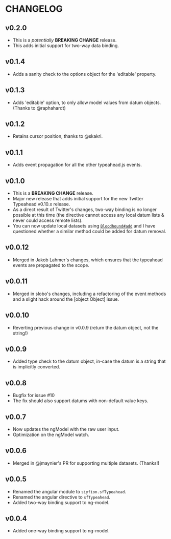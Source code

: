 # CHANGELOG

## v0.2.0
* This is a *potentially* **BREAKING CHANGE** release.
* This adds initial support for two-way data binding.

## v0.1.4
* Adds a sanity check to the options object for the 'editable' property.

## v0.1.3
* Adds 'editable' option, to only allow model values from datum objects. (Thanks to @raphahardt)

## v0.1.2
* Retains cursor position, thanks to @skakri.

## v0.1.1
* Adds event propagation for all the other typeahead.js events.

## v0.1.0
* This is a **BREAKING CHANGE** release.
* Major new release that adds initial support for the new Twitter Typeahead v0.10.x release.
* As a direct result of Twitter's changes, two-way binding is no longer possible at this time (the directive cannot access any local datum lists & never could access remote lists).
* You can now update local datasets using [`Bloodhound#add`](https://github.com/twitter/typeahead.js/blob/master/src/bloodhound/bloodhound.js#L151) and I have questioned whether a similar method could be added for datum removal.

## v0.0.12
* Merged in Jakob Lahmer's changes, which ensures that the typeahead events are propagated to the scope.

## v0.0.11
* Merged in slobo's changes, including a refactoring of the event methods and a slight hack around the [object Object] issue.

## v0.0.10
* Reverting previous change in v0.0.9 (return the datum object, not the string!)

## v0.0.9
* Added type check to the datum object, in-case the datum is a string that is implicitly converted.

## v0.0.8
* Bugfix for issue #10
* The fix should also support datums with non-default value keys.

## v0.0.7
* Now updates the ngModel with the raw user input.
* Optimization on the ngModel watch.

## v0.0.6
* Merged in @jmaynier's PR for supporting multiple datasets. (Thanks!)

## v0.0.5
* Renamed the angular module to `siyfion.sfTypeahead`.
* Renamed the angular directive to `sfTypeahead`.
* Added two-way binding support to ng-model.

## v0.0.4
* Added one-way binding support to ng-model.
